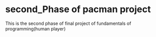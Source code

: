 # second_Phase of pacman project
This is the second phase of final project of fundamentals of programming(human player)
